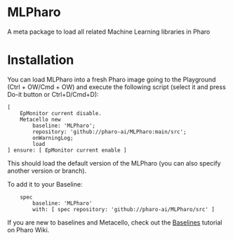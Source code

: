 # MLPharo

A meta package to load all related Machine Learning libraries in Pharo

# Installation

You can load MLPharo into a fresh Pharo image going to the Playground (Ctrl + OW/Cmd + OW) and execute the following script (select it and press Do-it button or Ctrl+D/Cmd+D):

```smalltalk
[
    EpMonitor current disable.
    Metacello new
        baseline: 'MLPharo';
        repository: 'github://pharo-ai/MLPharo:main/src';
		onWarningLog;
        load
] ensure: [ EpMonitor current enable ]
```

This should load the default version of the MLPharo (you can also specify another version or branch).

To add it to your Baseline:

```smalltalk
    spec
	    baseline: 'MLPharo'
	    with: [ spec repository: 'github://pharo-ai/MLPharo/src' ]
```

If you are new to baselines and Metacello, check out the [Baselines](https://github.com/pharo-open-documentation/pharo-wiki/blob/master/General/Baselines.md) tutorial on Pharo Wiki.
